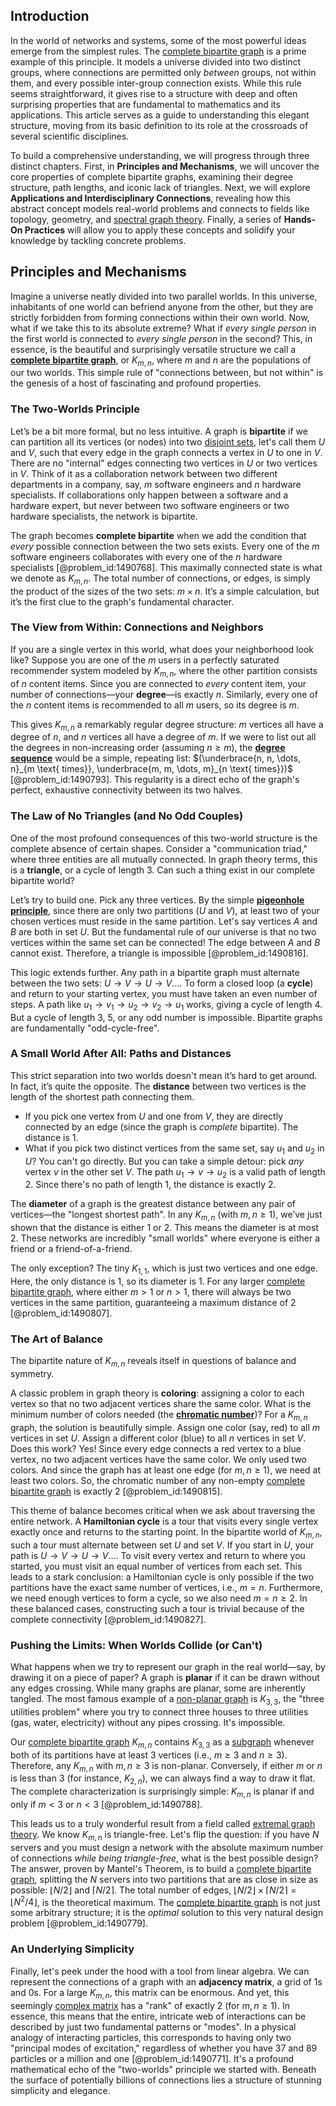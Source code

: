 ## Introduction
In the world of networks and systems, some of the most powerful ideas emerge from the simplest rules. The [complete bipartite graph](@article_id:275735) is a prime example of this principle. It models a universe divided into two distinct groups, where connections are permitted only *between* groups, not within them, and every possible inter-group connection exists. While this rule seems straightforward, it gives rise to a structure with deep and often surprising properties that are fundamental to mathematics and its applications. This article serves as a guide to understanding this elegant structure, moving from its basic definition to its role at the crossroads of several scientific disciplines.

To build a comprehensive understanding, we will progress through three distinct chapters. First, in **Principles and Mechanisms**, we will uncover the core properties of complete bipartite graphs, examining their degree structure, path lengths, and iconic lack of triangles. Next, we will explore **Applications and Interdisciplinary Connections**, revealing how this abstract concept models real-world problems and connects to fields like topology, geometry, and [spectral graph theory](@article_id:149904). Finally, a series of **Hands-On Practices** will allow you to apply these concepts and solidify your knowledge by tackling concrete problems.

## Principles and Mechanisms

Imagine a universe neatly divided into two parallel worlds. In this universe, inhabitants of one world can befriend anyone from the other, but they are strictly forbidden from forming connections within their own world. Now, what if we take this to its absolute extreme? What if *every single person* in the first world is connected to *every single person* in the second? This, in essence, is the beautiful and surprisingly versatile structure we call a **[complete bipartite graph](@article_id:275735)**, or $K_{m,n}$, where $m$ and $n$ are the populations of our two worlds. This simple rule of "connections between, but not within" is the genesis of a host of fascinating and profound properties.

### The Two-Worlds Principle

Let’s be a bit more formal, but no less intuitive. A graph is **bipartite** if we can partition all its vertices (or nodes) into two [disjoint sets](@article_id:153847), let's call them $U$ and $V$, such that every edge in the graph connects a vertex in $U$ to one in $V$. There are no "internal" edges connecting two vertices in $U$ or two vertices in $V$. Think of it as a collaboration network between two different departments in a company, say, $m$ software engineers and $n$ hardware specialists. If collaborations only happen between a software and a hardware expert, but never between two software engineers or two hardware specialists, the network is bipartite.

The graph becomes **complete bipartite** when we add the condition that *every* possible connection between the two sets exists. Every one of the $m$ software engineers collaborates with every one of the $n$ hardware specialists [@problem_id:1490768]. This maximally connected state is what we denote as $K_{m,n}$. The total number of connections, or edges, is simply the product of the sizes of the two sets: $m \times n$. It’s a simple calculation, but it’s the first clue to the graph's fundamental character.

### The View from Within: Connections and Neighbors

If you are a single vertex in this world, what does your neighborhood look like? Suppose you are one of the $m$ users in a perfectly saturated recommender system modeled by $K_{m,n}$, where the other partition consists of $n$ content items. Since you are connected to *every* content item, your number of connections—your **degree**—is exactly $n$. Similarly, every one of the $n$ content items is recommended to all $m$ users, so its degree is $m$.

This gives $K_{m,n}$ a remarkably regular degree structure: $m$ vertices all have a degree of $n$, and $n$ vertices all have a degree of $m$. If we were to list out all the degrees in non-increasing order (assuming $n \ge m$), the **[degree sequence](@article_id:267356)** would be a simple, repeating list: $(\underbrace{n, n, \dots, n}_{m \text{ times}}, \underbrace{m, m, \dots, m}_{n \text{ times}})$ [@problem_id:1490793]. This regularity is a direct echo of the graph's perfect, exhaustive connectivity between its two halves.

### The Law of No Triangles (and No Odd Couples)

One of the most profound consequences of this two-world structure is the complete absence of certain shapes. Consider a "communication triad," where three entities are all mutually connected. In graph theory terms, this is a **triangle**, or a cycle of length 3. Can such a thing exist in our complete bipartite world?

Let’s try to build one. Pick any three vertices. By the simple **[pigeonhole principle](@article_id:150369)**, since there are only two partitions ($U$ and $V$), at least two of your chosen vertices must reside in the same partition. Let's say vertices $A$ and $B$ are both in set $U$. But the fundamental rule of our universe is that no two vertices within the same set can be connected! The edge between $A$ and $B$ cannot exist. Therefore, a triangle is impossible [@problem_id:1490816].

This logic extends further. Any path in a bipartite graph must alternate between the two sets: $U \to V \to U \to V \dots$. To form a closed loop (a **cycle**) and return to your starting vertex, you must have taken an even number of steps. A path like $u_1 \to v_1 \to u_2 \to v_2 \to u_1$ works, giving a cycle of length 4. But a cycle of length 3, 5, or any odd number is impossible. Bipartite graphs are fundamentally "odd-cycle-free".

### A Small World After All: Paths and Distances

This strict separation into two worlds doesn't mean it’s hard to get around. In fact, it’s quite the opposite. The **distance** between two vertices is the length of the shortest path connecting them.
*   If you pick one vertex from $U$ and one from $V$, they are directly connected by an edge (since the graph is *complete* bipartite). The distance is 1.
*   What if you pick two distinct vertices from the same set, say $u_1$ and $u_2$ in $U$? You can't go directly. But you can take a simple detour: pick *any* vertex $v$ in the other set $V$. The path $u_1 \to v \to u_2$ is a valid path of length 2. Since there's no path of length 1, the distance is exactly 2.

The **diameter** of a graph is the greatest distance between any pair of vertices—the "longest shortest path". In any $K_{m,n}$ (with $m,n \geq 1$), we’ve just shown that the distance is either 1 or 2. This means the diameter is at most 2. These networks are incredibly "small worlds" where everyone is either a friend or a friend-of-a-friend.

The only exception? The tiny $K_{1,1}$, which is just two vertices and one edge. Here, the only distance is 1, so its diameter is 1. For any larger [complete bipartite graph](@article_id:275735), where either $m>1$ or $n>1$, there will always be two vertices in the same partition, guaranteeing a maximum distance of 2 [@problem_id:1490807].

### The Art of Balance

The bipartite nature of $K_{m,n}$ reveals itself in questions of balance and symmetry.

A classic problem in graph theory is **coloring**: assigning a color to each vertex so that no two adjacent vertices share the same color. What is the minimum number of colors needed (the **[chromatic number](@article_id:273579)**)? For a $K_{m,n}$ graph, the solution is beautifully simple. Assign one color (say, red) to all $m$ vertices in set $U$. Assign a different color (blue) to all $n$ vertices in set $V$. Does this work? Yes! Since every edge connects a red vertex to a blue vertex, no two adjacent vertices have the same color. We only used two colors. And since the graph has at least one edge (for $m,n \ge 1$), we need at least two colors. So, the chromatic number of any non-empty [complete bipartite graph](@article_id:275735) is exactly 2 [@problem_id:1490815].

This theme of balance becomes critical when we ask about traversing the entire network. A **Hamiltonian cycle** is a tour that visits every single vertex exactly once and returns to the starting point. In the bipartite world of $K_{m,n}$, such a tour must alternate between set $U$ and set $V$. If you start in $U$, your path is $U \to V \to U \to V \dots$. To visit every vertex and return to where you started, you must visit an equal number of vertices from each set. This leads to a stark conclusion: a Hamiltonian cycle is only possible if the two partitions have the exact same number of vertices, i.e., $m=n$. Furthermore, we need enough vertices to form a cycle, so we also need $m = n \ge 2$. In these balanced cases, constructing such a tour is trivial because of the complete connectivity [@problem_id:1490827].

### Pushing the Limits: When Worlds Collide (or Can't)

What happens when we try to represent our graph in the real world—say, by drawing it on a piece of paper? A graph is **planar** if it can be drawn without any edges crossing. While many graphs are planar, some are inherently tangled. The most famous example of a [non-planar graph](@article_id:261264) is $K_{3,3}$, the "three utilities problem" where you try to connect three houses to three utilities (gas, water, electricity) without any pipes crossing. It's impossible.

Our [complete bipartite graph](@article_id:275735) $K_{m,n}$ contains $K_{3,3}$ as a [subgraph](@article_id:272848) whenever both of its partitions have at least 3 vertices (i.e., $m \ge 3$ and $n \ge 3$). Therefore, any $K_{m,n}$ with $m, n \ge 3$ is non-planar. Conversely, if either $m$ or $n$ is less than 3 (for instance, $K_{2, n}$), we can always find a way to draw it flat. The complete characterization is surprisingly simple: $K_{m,n}$ is planar if and only if $m < 3$ or $n < 3$ [@problem_id:1490788].

This leads us to a truly wonderful result from a field called [extremal graph theory](@article_id:274640). We know $K_{m,n}$ is triangle-free. Let's flip the question: if you have $N$ servers and you must design a network with the absolute maximum number of connections *while being triangle-free*, what is the best possible design? The answer, proven by Mantel's Theorem, is to build a [complete bipartite graph](@article_id:275735), splitting the $N$ servers into two partitions that are as close in size as possible: $\lfloor N/2 \rfloor$ and $\lceil N/2 \rceil$. The total number of edges, $\lfloor N/2 \rfloor \times \lceil N/2 \rceil = \lfloor N^2/4 \rfloor$, is the theoretical maximum. The [complete bipartite graph](@article_id:275735) is not just some arbitrary structure; it is the *optimal* solution to this very natural design problem [@problem_id:1490779].

### An Underlying Simplicity

Finally, let's peek under the hood with a tool from linear algebra. We can represent the connections of a graph with an **adjacency matrix**, a grid of 1s and 0s. For a large $K_{m,n}$, this matrix can be enormous. And yet, this seemingly [complex matrix](@article_id:194462) has a "rank" of exactly 2 (for $m,n \ge 1$). In essence, this means that the entire, intricate web of interactions can be described by just two fundamental patterns or "modes". In a physical analogy of interacting particles, this corresponds to having only two "principal modes of excitation," regardless of whether you have 37 and 89 particles or a million and one [@problem_id:1490771]. It's a profound mathematical echo of the "two-worlds" principle we started with. Beneath the surface of potentially billions of connections lies a structure of stunning simplicity and elegance.